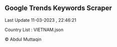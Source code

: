 

## Google Trends Keywords Scraper 
 
Last Update 11-03-2023 , 22:46:21

Country List :
VIETNAM.json



© Abdul Muttaqin 
